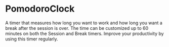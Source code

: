 # PomodoroClock
A timer that measures how long you want to work and how long you want a break after the session is over. The time can be customized up to 60 minutes on both the Session and Break timers. Improve your productivity by using this timer regularly. 
